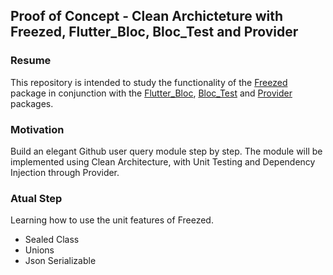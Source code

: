 ## Proof of Concept - Clean Archicteture with Freezed, Flutter_Bloc, Bloc_Test and Provider

### Resume
This repository is intended to study the functionality of the [Freezed](https://pub.dev/packages/freezed) package in conjunction with the [Flutter_Bloc](https://pub.dev/packages/flutter_bloc), [Bloc_Test](https://pub.dev/packages/bloc_test) and [Provider](https://pub.dev/packages/provider)  packages.

### Motivation

Build an elegant Github user query module step by step. The module will be implemented using Clean Architecture, with Unit Testing and Dependency Injection through Provider.

### Atual Step
Learning how to use the unit features of Freezed. 
- Sealed Class
- Unions
- Json Serializable 

